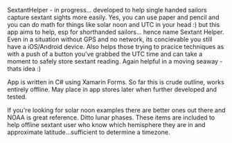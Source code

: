 SextantHelper - in progress... developed to help single handed sailors capture sextant sights more easily. Yes, you can use paper and pencil and you can do math for things like solar noon and UTC in your head :) but this app aims to help, esp for shorthanded sailors... hence name Sextant Helper. Even in a situation without GPS and no network, its concievable you still have a iOS/Android device. Also helps those trying to pracice techniques as with a push of a button you've grabbed the UTC time and can take a moment to safely store sextant reading. Again helpful in a moving seaway - thats idea :)

App is written in C# using Xamarin Forms. So far this is crude outline, works entirely offline. May place in app stores later when further developed and tested.

If you're looking for solar noon examples there are better ones out there and NOAA is great reference. Ditto lunar phases. These items are included to help offline sextant user who know which hemisphere they are in and approximate latitude...sufficient to determine a timezone.
